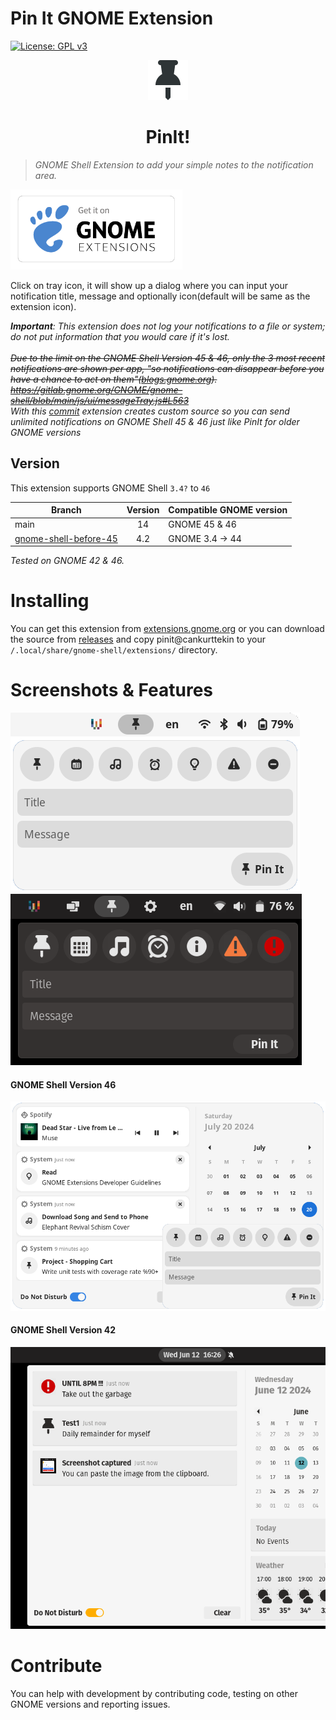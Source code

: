 # Pin It GNOME Extension
 [![License: GPL v3](https://img.shields.io/badge/License-GPLv3-blue.svg)](https://www.gnu.org/licenses/gpl-3.0)
 <br>


 <p align="center">
  <img height="64" width="64"  src="resources/pinit-ext-icon.png">
</p>

<h1 align="center">
  PinIt!
</h1>

> _GNOME Shell Extension to add your simple notes to the notification area._ 

[<img src="/resources/get_it_on_gnome_extensions.png"
     alt="Get it on GNOME Extensions"
     height="128">](https://extensions.gnome.org/extension/7083/pin-it/)

 
Click on tray icon, it will show up a dialog where you can input your notification title, message and optionally icon(default will be same as the extension icon).

_**Important**: This extension does not log your notifications to a file or system; do not put information that you would care if it's lost._
<br><br>
_~~Due to the limit on the GNOME Shell Version 45 & 46, only the 3 most recent notifications are shown per app, "so notifications can disappear before you have a chance to act on them"([blogs.gnome.org](https://blogs.gnome.org/shell-dev/2024/04/23/notifications-46-and-beyond/#A-single-messy-list)). <br> 
https://gitlab.gnome.org/GNOME/gnome-shell/blob/main/js/ui/messageTray.js#L563~~
<br>With this [commit](https://github.com/cankurttekin/PinIt-Gnome-Extension/commit/5c51d91dbca739858022900b40600432e2194c09) extension creates custom source so you can send unlimited notifications on GNOME Shell 45 & 46 just like PinIt for older GNOME versions_ <br>


## Version

This extension supports GNOME Shell `3.4?` to `46`

|Branch                   |Version|Compatible GNOME version|
|-------------------------|:-----:|------------------------|
| main                    |    14 | GNOME 45 & 46          |
| [gnome-shell-before-45](https://github.com/cankurttekin/PinIt-Gnome-Extension/tree/gnome-shell-before-45)   |  4.2  | GNOME 3.4 -> 44        |

_Tested on GNOME 42 & 46._

# Installing
You can get this extension from [extensions.gnome.org](https://extensions.gnome.org/extension/7083/pin-it/) or you can download the source from [releases](https://github.com/cankurttekin/PinIt-Gnome-Extension/releases) and copy pinit@cankurttekin to your `/.local/share/gnome-shell/extensions/` directory.

# Screenshots & Features
![Screenshot_2](/screenshots/dialog.png)
![Screenshot_5](/screenshots/dialogdark.png)
<br>
#### GNOME Shell Version 46
![Screenshot_3](/screenshots/notifications.png)
<br>
#### GNOME Shell Version 42
![Screenshot_4](/screenshots/notificationsg42.png)
<br>

# Contribute
You can help with development by contributing code, testing on other GNOME versions and reporting issues.
